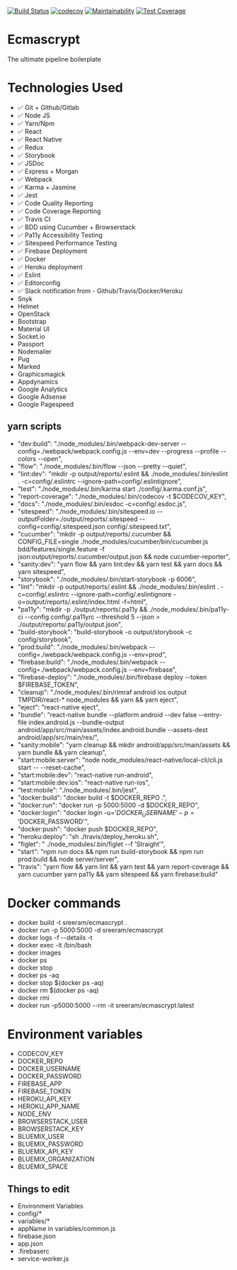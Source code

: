 [![Build Status](https://travis-ci.org/sreerampr/ecmascrypt.svg?branch=master)](https://travis-ci.org/sreerampr/ecmascrypt)
[![codecov](https://codecov.io/gh/sreerampr/ecmascrypt/branch/master/graph/badge.svg)](https://codecov.io/gh/sreerampr/ecmascrypt)
[![Maintainability](https://api.codeclimate.com/v1/badges/ee15c93b8d04a9af62c5/maintainability)](https://codeclimate.com/github/sreerampr/ecmascrypt/maintainability)
[![Test Coverage](https://api.codeclimate.com/v1/badges/ee15c93b8d04a9af62c5/test_coverage)](https://codeclimate.com/github/sreerampr/ecmascrypt/test_coverage)

# Ecmascrypt
The ultimate pipeline boilerplate

# Technologies Used
* :white_check_mark: Git + Github/Gitlab
* :white_check_mark: Node JS
* :white_check_mark: Yarn/Npm
* :white_check_mark: React
* :white_check_mark: React Native
* :white_check_mark: Redux
* :white_check_mark: Storybook
* :white_check_mark: JSDoc
* :white_check_mark: Express + Morgan
* :white_check_mark: Webpack
* :white_check_mark: Karma + Jasmine
* :white_check_mark: Jest
* :white_check_mark: Code Quality Reporting
* :white_check_mark: Code Coverage Reporting
* :white_check_mark: Travis CI
* :white_check_mark: BDD using Cucumber + Browserstack
* :white_check_mark: Pa11y Accessibility Testing
* :white_check_mark: Sitespeed Performance Testing
* :white_check_mark: Firebase Deployment
* :white_check_mark: Docker
* :white_check_mark: Heroku deployment
* :white_check_mark: Eslint
* :white_check_mark: Editorconfig
* :white_check_mark: Slack notification from - Github/Travis/Docker/Heroku
* Snyk
* Helmet
* OpenStack
* Bootstrap
* Material UI
* Socket.io
* Passport
* Nodemailer
* Pug
* Marked
* Graphicsmagick
* Appdynamics
* Google Analytics
* Google Adsense
* Google Pagespeed


## yarn scripts
* "dev:build": "./node_modules/.bin/webpack-dev-server --config=./webpack/webpack.config.js --env=dev --progress --profile --colors --open",
* "flow": "./node_modules/.bin/flow --json --pretty --quiet",
* "lint:dev": "mkdir -p output/reports/.eslint && ./node_modules/.bin/eslint . -c=config/.eslintrc --ignore-path=config/.eslintignore",
* "test": "./node_modules/.bin/karma start ./config/.karma.conf.js",
* "report-coverage": "./node_modules/.bin/codecov -t $CODECOV_KEY",
* "docs": "./node_modules/.bin/esdoc -c=config/.esdoc.js",
* "sitespeed": "./node_modules/.bin/sitespeed.io --outputFolder=./output/reports/.sitespeed --config=config/.sitespeed.json config/.sitespeed.txt",
* "cucumber": "mkdir -p output/reports/.cucumber && CONFIG_FILE=single ./node_modules/cucumber/bin/cucumber.js bdd/features/single.feature -f json:output/reports/.cucumber/output.json && node cucumber-reporter",
* "sanity:dev": "yarn flow && yarn lint:dev && yarn test && yarn docs && yarn sitespeed",
* "storybook": "./node_modules/.bin/start-storybook -p 6006",
* "lint": "mkdir -p output/reports/.eslint && ./node_modules/.bin/eslint . -c=config/.eslintrc --ignore-path=config/.eslintignore -o=output/reports/.eslint/index.html -f=html",
* "pa11y": "mkdir -p ./output/reports/.pa11y && ./node_modules/.bin/pa11y-ci --config config/.pa11yrc --threshold 5 --json > ./output/reports/.pa11y/output.json",
* "build-storybook": "build-storybook -o output/storybook -c config/storybook",
* "prod:build": "./node_modules/.bin/webpack --config=./webpack/webpack.config.js --env=prod",
* "firebase:build": "./node_modules/.bin/webpack --config=./webpack/webpack.config.js --env=firebase",
* "firebase-deploy": "./node_modules/.bin/firebase deploy --token $FIREBASE_TOKEN",
* "cleanup": "./node_modules/.bin/rimraf android ios output TMPDIR/react-* node_modules && yarn && yarn eject",
* "eject": "react-native eject",
* "bundle": "react-native bundle --platform android --dev false --entry-file index.android.js --bundle-output android/app/src/main/assets/index.android.bundle --assets-dest android/app/src/main/res/",
* "sanity:mobile": "yarn cleanup && mkdir android/app/src/main/assets && yarn bundle && yarn cleanup",
* "start:mobile:server": "node node_modules/react-native/local-cli/cli.js start -- --reset-cache",
* "start:mobile:dev": "react-native run-android",
* "start:mobile:dev:ios": "react-native run-ios",
* "test:mobile": "./node_modules/.bin/jest",
* "docker:build": "docker build -t $DOCKER_REPO .",
* "docker:run": "docker run -p 5000:5000 -d $DOCKER_REPO",
* "docker:login": "docker login -u='$DOCKER_USERNAME' -p='$DOCKER_PASSWORD'",
* "docker:push": "docker push $DOCKER_REPO",
* "heroku:deploy": "sh ./travis/deploy_heroku.sh",
* "figlet": " ./node_modules/.bin/figlet --f 'Straight'",
* "start": "npm run docs && npm run build-storybook && npm run prod:build && node server/server",
* "travis": "yarn flow && yarn lint && yarn test && yarn report-coverage && yarn cucumber yarn pa11y && yarn sitespeed && yarn firebase:build"

# Docker commands
* docker build -t sreeram/ecmascrypt .
* docker run -p 5000:5000 -d sreeram/ecmascrypt
* docker logs <containerId> -f --details -t
* docker exec -it <containerId> /bin/bash
* docker images
* docker ps
* docker stop <containerId>
* docker ps -aq
* docker stop $(docker ps -aq)
* docker rm $(docker ps -aq)
* docker rmi <imageID>
* docker run -p5000:5000 --rm -it sreeram/ecmascrypt:latest

# Environment variables
* CODECOV_KEY
* DOCKER_REPO
* DOCKER_USERNAME
* DOCKER_PASSWORD
* FIREBASE_APP
* FIREBASE_TOKEN
* HEROKU_API_KEY
* HEROKU_APP_NAME
* NODE_ENV
* BROWSERSTACK_USER
* BROWSERSTACK_KEY
* BLUEMIX_USER
* BLUEMIX_PASSWORD
* BLUEMIX_API_KEY
* BLUEMIX_ORGANIZATION
* BLUEMIX_SPACE

## Things to edit
* Environment Variables
* config/*
* variables/*
* appName in variables/common.js
* firebase.json
* app.json
* .firebaserc
* service-worker.js